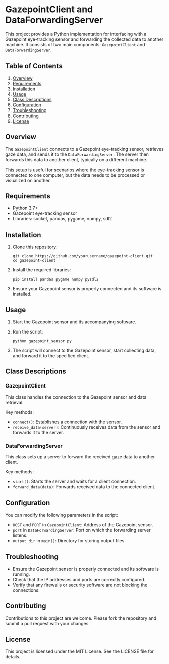# GazepointClient and DataForwardingServer

This project provides a Python implementation for interfacing with a Gazepoint eye-tracking sensor and forwarding the collected data to another machine. It consists of two main components: `GazepointClient` and `DataForwardingServer`.

## Table of Contents
1. [Overview](#overview)
2. [Requirements](#requirements)
3. [Installation](#installation)
4. [Usage](#usage)
5. [Class Descriptions](#class-descriptions)
6. [Configuration](#configuration)
7. [Troubleshooting](#troubleshooting)
8. [Contributing](#contributing)
9. [License](#license)

## Overview

The `GazepointClient` connects to a Gazepoint eye-tracking sensor, retrieves gaze data, and sends it to the `DataForwardingServer`. The server then forwards this data to another client, typically on a different machine.

This setup is useful for scenarios where the eye-tracking sensor is connected to one computer, but the data needs to be processed or visualized on another.

## Requirements

- Python 3.7+
- Gazepoint eye-tracking sensor
- Libraries: socket, pandas, pygame, numpy, sdl2

## Installation

1. Clone this repository:
   ```
   git clone https://github.com/yourusername/gazepoint-client.git
   cd gazepoint-client
   ```

2. Install the required libraries:
   ```
   pip install pandas pygame numpy pysdl2
   ```

3. Ensure your Gazepoint sensor is properly connected and its software is installed.

## Usage

1. Start the Gazepoint sensor and its accompanying software.

2. Run the script:
   ```
   python gazepoint_sensor.py
   ```

3. The script will connect to the Gazepoint sensor, start collecting data, and forward it to the specified client.

## Class Descriptions

### GazepointClient

This class handles the connection to the Gazepoint sensor and data retrieval.

Key methods:
- `connect()`: Establishes a connection with the sensor.
- `receive_data(server)`: Continuously receives data from the sensor and forwards it to the server.

### DataForwardingServer

This class sets up a server to forward the received gaze data to another client.

Key methods:
- `start()`: Starts the server and waits for a client connection.
- `forward_data(data)`: Forwards received data to the connected client.

## Configuration

You can modify the following parameters in the script:

- `HOST` and `PORT` in `GazepointClient`: Address of the Gazepoint sensor.
- `port` in `DataForwardingServer`: Port on which the forwarding server listens.
- `output_dir` in `main()`: Directory for storing output files.

## Troubleshooting

- Ensure the Gazepoint sensor is properly connected and its software is running.
- Check that the IP addresses and ports are correctly configured.
- Verify that any firewalls or security software are not blocking the connections.

## Contributing

Contributions to this project are welcome. Please fork the repository and submit a pull request with your changes.

## License

This project is licensed under the MIT License. See the LICENSE file for details.